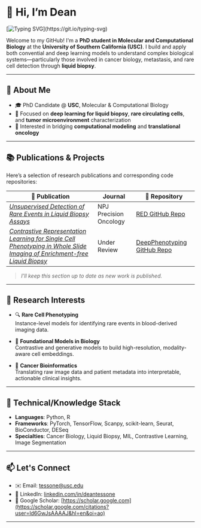 # 👋 Hi, I’m Dean

[![Typing SVG](https://readme-typing-svg.demolab.com?font=Roboto&weight=700&size=35&pause=1000&color=161a1f&vCenter=true&width=1100&height=55&lines=Building+AI+to+Find+Cancer+in+a+Drop+of+Blood+%F0%9F%A9%B8;PhD+Student+%40+USC+%7C+Computational+Biologist;Rare+Cells+%2B+Big+Data;Coffee.+Code.+Cure+Cancer.)](https://git.io/typing-svg)

Welcome to my GitHub! I'm a **PhD student in Molecular and Computational Biology** at the **University of Southern California (USC)**. I build and apply both convential and deep learning models to understand complex biological systems—particularly those involved in cancer biology, metastasis, and rare cell detection through **liquid biopsy**.

---

## 🧬 About Me

- 🎓 PhD Candidate @ **USC**, Molecular & Computational Biology
- 🔬 Focused on **deep learning for liquid biopsy**, **rare circulating cells**, and **tumor microenvironment** characterization
- 🧠 Interested in bridging **computational modeling** and **translational oncology**

---

## 📚 Publications & Projects

Here’s a selection of research publications and corresponding code repositories:

| 📖 Publication | Journal | 🧪 Repository |
|----------------|---------------|---------------|
| _[Unsupervised Detection of Rare Events in Liquid Biopsy Assays](https://www.nature.com/articles/s41698-025-01015-3#citeas)_ | NPJ Precision Oncology | [RED GitHub Repo](https://github.com/tessone-dean/rare-event-detection) |
| _[Contrastive Representation Learning for Single Cell Phenotyping in Whole Slide Imaging of Enrichment-free Liquid Biopsy](https://www.biorxiv.org/content/10.1101/2025.05.21.655334v1.abstract)_ | Under Review | [DeepPhenotyping GitHub Repo](https://github.com/CSI-Cancer/deep_phenotyping) |

> _I'll keep this section up to date as new work is published._

---

## 🧠 Research Interests

- 🔍 **Rare Cell Phenotyping**  
  Instance-level models for identifying rare events in blood-derived imaging data.

- 🧬 **Foundational Models in Biology**  
  Contrastive and generative models to build high-resolution, modality-aware cell embeddings.

- 🧪 **Cancer Bioinformatics**  
  Translating raw image data and patient metadata into interpretable, actionable clinical insights.

---

## 🧰 Technical/Knowledge Stack

- **Languages**: Python, R
- **Frameworks**: PyTorch, TensorFlow, Scanpy, scikit-learn, Seurat, BioConductor, DESeq  
- **Specialties**: Cancer Biology, Liquid Biopsy, MIL, Contrastive Learning, Image Segmentation

---

## 📫 Let's Connect

- ✉️ Email: tessone@usc.edu  
- 🔗 LinkedIn: [linkedin.com/in/deantessone](https://linkedin.com/in/deantessone)  
- 🧠 Google Scholar: [https://scholar.google.com](https://scholar.google.com/citations?user=ld6GwJsAAAAJ&hl=en&oi=ao)

---
